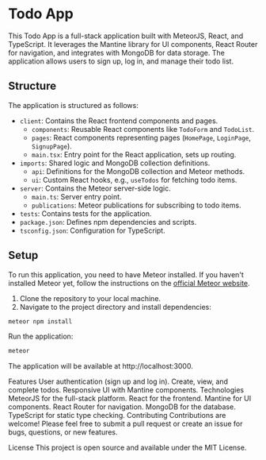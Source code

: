 # Todo App

This Todo App is a full-stack application built with MeteorJS, React, and TypeScript. It leverages the Mantine library for UI components, React Router for navigation, and integrates with MongoDB for data storage. The application allows users to sign up, log in, and manage their todo list.

## Structure

The application is structured as follows:

- `client`: Contains the React frontend components and pages.
  - `components`: Reusable React components like `TodoForm` and `TodoList`.
  - `pages`: React components representing pages (`HomePage`, `LoginPage`, `SignupPage`).
  - `main.tsx`: Entry point for the React application, sets up routing.
- `imports`: Shared logic and MongoDB collection definitions.
  - `api`: Definitions for the MongoDB collection and Meteor methods.
  - `ui`: Custom React hooks, e.g., `useTodos` for fetching todo items.
- `server`: Contains the Meteor server-side logic.
  - `main.ts`: Server entry point.
  - `publications`: Meteor publications for subscribing to todo items.
- `tests`: Contains tests for the application.
- `package.json`: Defines npm dependencies and scripts.
- `tsconfig.json`: Configuration for TypeScript.

## Setup

To run this application, you need to have Meteor installed. If you haven't installed Meteor yet, follow the instructions on the [official Meteor website](https://www.meteor.com/developers/install).

1. Clone the repository to your local machine.
2. Navigate to the project directory and install dependencies:

```bash
meteor npm install
```

Run the application:
```bash
meteor
```
The application will be available at http://localhost:3000.

Features
User authentication (sign up and log in).
Create, view, and complete todos.
Responsive UI with Mantine components.
Technologies
MeteorJS for the full-stack platform.
React for the frontend.
Mantine for UI components.
React Router for navigation.
MongoDB for the database.
TypeScript for static type checking.
Contributing
Contributions are welcome! Please feel free to submit a pull request or create an issue for bugs, questions, or new features.

License
This project is open source and available under the MIT License.

